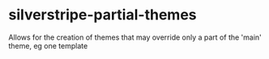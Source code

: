 # silverstripe-partial-themes
Allows for the creation of themes that may override only a part of the 'main' theme, eg one template
